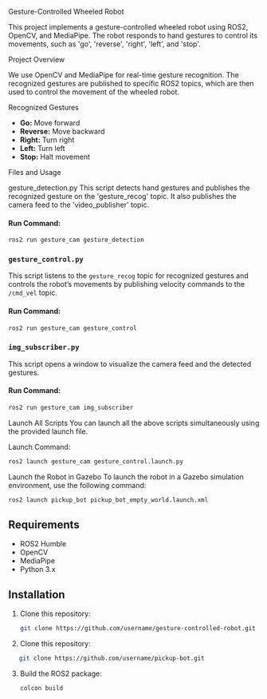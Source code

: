 Gesture-Controlled Wheeled Robot

This project implements a gesture-controlled wheeled robot using ROS2, OpenCV, and MediaPipe. The robot responds to hand gestures to control its movements, such as 'go', 'reverse', 'right', 'left', and 'stop'.

Project Overview

We use OpenCV and MediaPipe for real-time gesture recognition. The recognized gestures are published to specific ROS2 topics, which are then used to control the movement of the wheeled robot.

Recognized Gestures
- **Go:** Move forward
- **Reverse:** Move backward
- **Right:** Turn right
- **Left:** Turn left
- **Stop:** Halt movement

Files and Usage

gesture_detection.py
This script detects hand gestures and publishes the recognized gesture on the 'gesture_recog' topic. It also publishes the camera feed to the 'video_publisher' topic.

#### Run Command:
```bash
ros2 run gesture_cam gesture_detection
```

### `gesture_control.py`
This script listens to the `gesture_recog` topic for recognized gestures and controls the robot’s movements by publishing velocity commands to the `/cmd_vel` topic.

#### Run Command:
```bash
ros2 run gesture_cam gesture_control
```

### `img_subscriber.py`
This script opens a window to visualize the camera feed and the detected gestures.

#### Run Command:
```bash
ros2 run gesture_cam img_subscriber
```

Launch All Scripts
You can launch all the above scripts simultaneously using the provided launch file.

Launch Command:
```bash
ros2 launch gesture_cam gesture_control.launch.py
```

Launch the Robot in Gazebo
To launch the robot in a Gazebo simulation environment, use the following command:

```bash
ros2 launch pickup_bot pickup_bot_empty_world.launch.xml
```

## Requirements

- ROS2 Humble
- OpenCV
- MediaPipe
- Python 3.x

## Installation

1. Clone this repository:
   ```bash
   git clone https://github.com/username/gesture-controlled-robot.git
   ```
2. Clone this repository:
```bash
   git clone https://github.com/username/pickup-bot.git
   ```
3. Build the ROS2 package:
   ```bash
   colcon build
   ```
